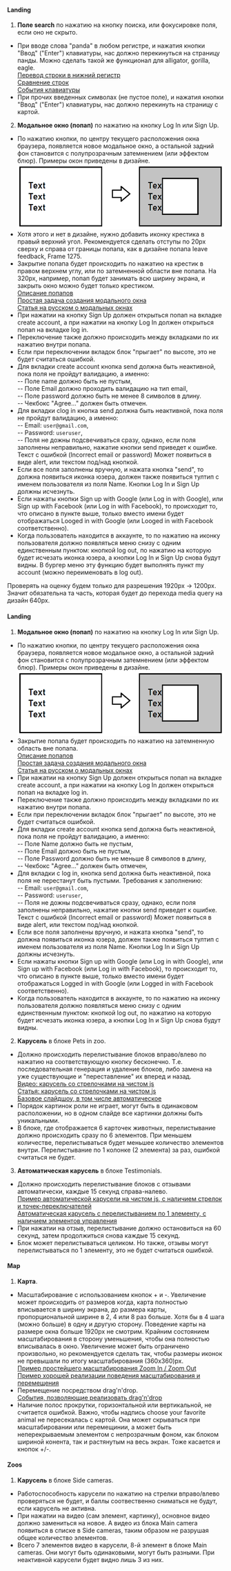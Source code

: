 #### Landing


1. **Поле search** по нажатию на кнопку поиска, или фокусировке поля, если оно не скрыто.
- При вводе слова "panda" в любом регистре, и нажатия кнопки "Ввод" ("Enter") клавиатуры, нас должно перекинуться на страницу панды. Можно сделать такой же функционал для alligator, gorilla, eagle.  
[Перевод строки в нижний регистр](https://developer.mozilla.org/ru/docs/Web/JavaScript/Reference/Global_Objects/String/toLowerCase)  
[Сравнение строк](https://learn.javascript.ru/string#sravnenie-strok)  
[События клавиатуры](https://learn.javascript.ru/keyboard-events)  
- При прочих введенных символах (не пустое поле), и нажатия кнопки "Ввод" ("Enter") клавиатуры, нас должно перекинуть на страницу с картой.


2. **Модальное окно (попап)** по нажатию на кнопку Log In или Sign Up.
- По нажатию кнопки, по центру текущего расположения окна браузера, появляется новое модальное окно, а остальной задний фон становится с полупрозрачным затемнением (или эффектом блюр). Примеры окон приведены в дизайне.  
![popup](popup.png)  
- Хотя этого и нет в дизайне, нужно добавить иконку крестика в правый верхний угол. Рекомендуется сделать отступы по 20px сверху и справа от границы попапа, как в дизайне попапа leave feedback, Frame 1275.
- Закрытие попапа будет происходить по нажатию на крестик в правом верхнем углу, или по затемненной области вне попапа. На 320px, например, попап будет занимать всю ширину экрана, и закрыть окно можно будет только крестиком.  
[Описание попапов](https://learn.javascript.ru/popup-windows)  
[Простая задача создания модального окна](https://learn.javascript.ru/task/modal-dialog)  
[Статья на русском о модальных окнах](https://itchief.ru/javascript/modal-window)  
- При нажатии на кнопку Sign Up должен открыться попап на вкладке create account, а при нажатии на кнопку Log In должен открыться попап на вкладке log in.
- Переключение также должно происходить между вкладками по их нажатию внутри попапа.
- Если при переключении вкладок блок "прыгает" по высоте, это не будет считаться ошибкой.
- Для вкладки create account кнопка send должна быть неактивной, пока поля не пройдут валидацию, а именно:  
-- Поле name должно быть не пустым,  
-- Поле Email должно проходить валидацию на тип email,  
-- Поле password должно быть не менее 8 символов в длину.  
-- Чекбокс "Agree..." должен быть отмечен.  
- Для вкладки clog in кнопка send должна быть неактивной, пока поля не пройдут валидацию, а именно:  
-- Email: `user@gmail.com`,  
-- Password: `useruser`,  
-- Поля не дожны подсвечиваться сразу, однако, если поля заполнены неправильно, нажатие кнопки send приведет к ошибке. Текст с ошибкой (Incorrect email or password) Может появиться в виде alert, или текстом под/над кнопкой.  
- Если все поля заполнены вручную, и нажата кнопка "send", то должна появиться иконка юзера, должен также появиться тултип с именем пользователя из поля Name. Кнопки Log In и Sign Up должны исчезнуть.
- Если нажаты кнопки Sign up with Google (или Log in with Google), или Sign up with Facebook (или Log in with Facebook), то происходит то, что описано в пункте выше, только вместо имени будет отображаться Looged in with Google (или Looged in with Facebook соответственно).
- Когда пользователь находится в аккаунте, то по нажатию на иконку пользователя должно появляться меню снизу с одним единственным пунктом: кнопкой log out, по нажатию на которую будет исчезать иконка юзера, а кнопки Log In и Sign Up снова будут видны. В бургер меню эту функцию будет выполнять пункт my account (можно переименовать в log out).


Проверять на оценку будем только для разрешения 1920px -> 1200px. Значит обязательна та часть, которая будет до перехода media query на дизайн 640px.

#### Landing


1. **Модальное окно (попап)** по нажатию на кнопку Log In или Sign Up.
- По нажатию кнопки, по центру текущего расположения окна браузера, появляется новое модальное окно, а остальной задний фон становится с полупрозрачным затемнением (или эффектом блюр). Примеры окон приведены в дизайне.  
![popup](popup.png)  
- Закрытие попапа будет происходить по нажатию на затемненную область вне попапа.  
[Описание попапов](https://learn.javascript.ru/popup-windows)  
[Простая задача создания модального окна](https://learn.javascript.ru/task/modal-dialog)  
[Статья на русском о модальных окнах](https://itchief.ru/javascript/modal-window)  
- При нажатии на кнопку Sign Up должен открыться попап на вкладке create account, а при нажатии на кнопку Log In должен открыться попап на вкладке log in.
- Переключение также должно происходить между вкладками по их нажатию внутри попапа.
- Если при переключении вкладок блок "прыгает" по высоте, это не будет считаться ошибкой.
- Для вкладки create account кнопка send должна быть неактивной, пока поля не пройдут валидацию, а именно:  
-- Поле Name должно быть не пустым,  
-- Поле Email должно быть не пустым,  
-- Поле Password должно быть не меньше 8 символов в длину,  
-- Чекбокс "Agree..." должен быть отмечен,  
- Для вкладки c log in, кнопка send должна быть неактивной, пока поля не перестанут быть пустыми. Требования к заполнению:  
-- Email: `user@gmail.com`,  
-- Password: `useruser`,  
-- Поля не дожны подсвечиваться сразу, однако, если поля заполнены неправильно, нажатие кнопки send приведет к ошибке. Текст с ошибкой (Incorrect email or password) Может появиться в виде alert, или текстом под/над кнопкой.  
- Если все поля заполнены вручную, и нажата кнопка "send", то должна появиться иконка юзера, должен также появиться тултип с именем пользователя из поля Name. Кнопки Log In и Sign Up должны исчезнуть.
- Если нажаты кнопки Sign up with Google (или Log in with Google), или Sign up with Facebook (или Log in with Facebook), то происходит то, что описано в пункте выше, только вместо имени будет отображаться Logged in with Google (или Logged in with Facebook соответственно).
- Когда пользователь находится в аккаунте, то по нажатию на иконку пользователя должно появляться меню снизу с одним единственным пунктом: кнопкой log out, по нажатию на которую будет исчезать иконка юзера, а кнопки Log In и Sign Up снова будут видны.


2. **Карусель** в блоке Pets in zoo.
- Должно происходить перелистывание блоков вправо/влево по нажатию на соответствующую кнопку бесконечно. Т.е. последовательная генерация и удаление блоков, либо замена на уже существующие и "переставление" их вперед и назад.  
[Видео: карусель со стрелочками на чистом js](https://www.youtube.com/watch?v=rkz6LURkbBw)  
[Статья: карусель со стрелочками на чистом js](https://habr.com/ru/post/327246/)  
[Базовое слайдшоу, в том числе автоматическое](https://www.w3schools.com/howto/howto_js_slideshow.asp)  
- Порядок картинок роли не играет, могут быть в одинаковом расположении, но в одном слайде все картинки должны быть уникальными.
- В блоке, где отображается 6 карточек животных, перелистывание должно происходить сразу по 6 элементов. При меньшем количестве, перелистываться будет меньшее количество элементов внутри. Перелистывание по 1 колонке (2 элемента) за раз, ошибкой считаться не будет.


3. **Автоматическая карусель** в блоке Testimonials.
- Должно происходить перелистывание блоков с отзывами автоматически, каждые 15 секунд справа-налево.  
[Пример автоматической карусели на чистом js, с наличием стрелок и точек-переключателей](https://betterprogramming.pub/make-a-slideshow-with-automatic-and-manual-controls-using-html-css-and-javascript-b7e9305168f9)  
[Автоматическая карусель с перелистыванием по 1 элементу, с наличием элементов управления](https://jsfiddle.net/pvbk0spb/et09fzkp/)  
- При нажатии на отзыв, перелистывание должно остановиться на 60 секунд, затем продолжиться снова каждые 15 секунд.
- Блок может перелистываться целиком. Но также, отзывы могут перелистываться по 1 элементу, это не будет считаться ошибкой.


#### Map

1. **Карта**.
- Масштабирование с использованием кнопок + и -. Увеличение может происходить от размеров когда, карта полностью вписывается в ширину экрана, до размера карты, пропорциональной ширине в 2, 4 или 8 раз больше. Хотя бы в 4 шага (можно больше) в одну и другую сторону. Поведение карты на размере окна больше 1920px не смотрим. Крайним состоянием масштабирования в сторону уменьшения, чтобы она полностью вписывалась в окно. Увеличение может быть ограничено произвольно, но рекомендуется сделать так, чтобы размеры иконок не превышали по итогу масштабирования (360x360)px.  
[Пример простейшего масштабирования Zoom In / Zoom Out](https://stackoverflow.com/questions/47635341/zooming-in-out-an-image-by-clicking-zoom-buttons-javascript)  
[Пример хорошей реализации поведения масштабирования и перемещения](https://worka.github.io/vanilla-js-wheel-zoom/demo-image.html)  
- Перемещение посредством drag'n'drop.  
[События, позволяющие реализовать drag'n'drop](https://learn.javascript.ru/drag-and-drop)  
- Наличие полос прокрутки, горизонтальной или вертикальной, не считается ошибкой. Важно, чтобы надпись choose your favorite animal не пересекалась с картой. Она может скрываться при масштабировании или перемещинии, а может быть неперекрываемым элементом с непрозрачным фоном, как блоком шириной конента, так и растянутым на весь экран. Тоже касается и кнопок +/-.


#### Zoos

1. **Карусель** в блоке Side cameras.
- Работоспособность карусели по нажатию на стрелки вправо/влево проверяться не будет, и баллы соотвественно сниматься не будут, если карусель не активна.
- При нажатии на видео (сам элемент, картинку), основное видео должно замениться на новое. А видео из блока Main camera появиться в списке в Side cameras, таким образом не разрушая общее количество элементов.
- Всего 7 элементов видео в карусели, 8-й элемент в блоке Main cameras. Они могут быть одинаковыми, могут быть разными. При неактивной карусели будет видно лишь 3 из них.

